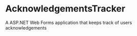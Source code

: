 # AcknowledgementsTracker
A ASP.NET Web Forms application that keeps track of users acknowledgements
